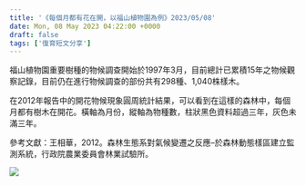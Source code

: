 ```yaml
---
title: '《每個月都有花在開，以福山植物園為例》2023/05/08'
date: Mon, 08 May 2023 04:22:00 +0000
draft: false
tags: ['復育短文分享']
---
```


福山植物園重要樹種的物候調查開始於1997年3月，目前總計已累積15年之物候觀察記錄，目前仍在進行物候調查的部份共有298種、1,040株樣木。

在2012年報告中的開花物候現象圓周統計結果，可以看到在這樣的森林中，每個月都有樹木在開花。橫軸為月份，縱軸為物種數，柱狀黑色資料超過三年，灰色未滿三年。

參考文獻：王相華，2012。森林生態系對氣候變遷之反應–於森林動態樣區建立監測系統，行政院農業委員會林業試驗所。

![](https://www.reforestation.tw/wp-content/uploads/2023/12/0508福山-1.jpg)